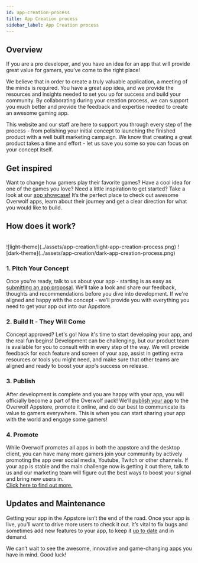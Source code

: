 ```yaml
---
id: app-creation-process
title: App Creation process
sidebar_label: App Creation process
---
```


## Overview

If you are a pro developer, and you have an idea for an app that will provide great value for gamers, you’ve come to the right place!

We believe that in order to create a truly valuable application, a meeting of the minds is required. You have a great app idea, and we provide the resources and insights needed to set you up for success and build your community. By collaborating during your creation process, we can support you much better and provide the feedback and expertise needed to create an awesome gaming app.

This website and our staff are here to support you through every step of the process - from polishing your initial concept to launching the finished product with a well built marketing campaign. We know that creating a great product takes a time and effort - let us save you some so you can focus on your concept itself.

## Get inspired

Want to change how gamers play their favorite games? Have a cool idea for one of the games you love? Need a little inspiration to get started? Take a look at our [app showcase!](https://www.overwolf.com/appstore) It’s the perfect place to check out awesome Overwolf apps, learn about their journey and get a clear direction for what you would like to build.

## How does it work?
<br/>
![light-theme](../assets/app-creation/light-app-creation-process.png)
![dark-theme](../assets/app-creation/dark-app-creation-process.png)

### 1. Pitch Your Concept

Once you're ready, talk to us about your app - starting is as easy as [submitting an app proposal](submit-app-proposal). We’ll take a look and share our feedback, thoughts and recommendations before you dive into development. If we're aligned and happy with the concept - we’ll provide you with everything you need to get your app out into our Appstore.

### 2. Build It - They Will Come

Concept approved? Let's go! Now it's time to start developing your app, and the real fun begins! 
Development can be challenging, but our product team is available for you to consult with in every step of the way. We will provide feedback for each feature and screen of your app, assist in getting extra resources or tools you might need, and make sure that other teams are aligned and ready to boost your app's success on release. 

### 3. Publish

After development is complete and you are happy with your app, you will officially become a part of the Overwolf pack! We’ll [publish your app](submit-your-app-to-the-store) to the Overwolf Appstore, promote it online, and do our best to communicate its value to gamers everywhere. This is when you can start sharing your app with the world and engage some gamers!

### 4. Promote
While Overwolf promotes all apps in both the appstore and the desktop client, you can have many more gamers join your community by actively promoting the app over social media, Youtube, Twitch or other channels. If your app is stable and the main challenge now is getting it out there, talk to us and our marketing team will figure out the best ways to boost your signal and bring new users in.  
[Click here to find out more.](../topics/promoting-your-app)

## Updates and Maintenance

Getting your app in the Appstore isn’t the end of the road. Once your app is live, you’ll want to drive more users to check it out. It’s vital to fix bugs and sometimes add new features to your app, to keep it [up to date](submit-an-app-update) and in demand.

We can’t wait to see the awesome, innovative and game-changing apps you have in mind. Good luck!
